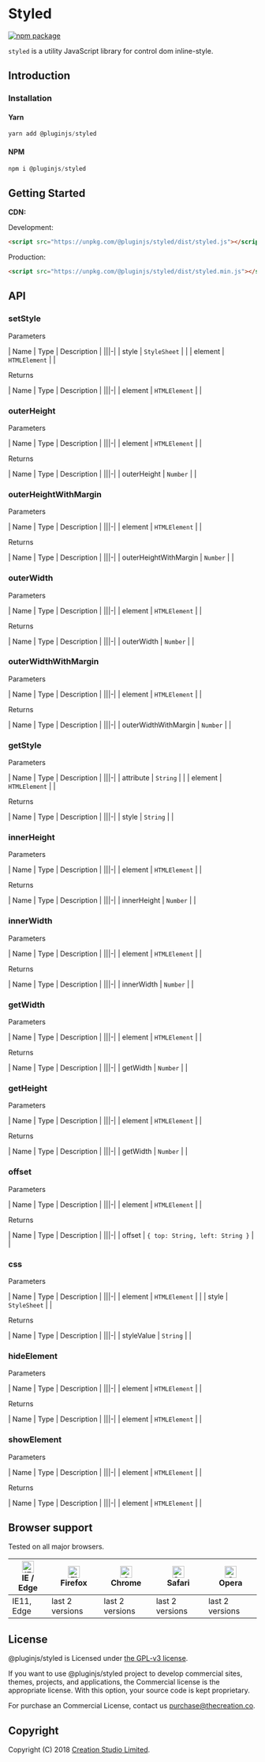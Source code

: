 # Styled

[![npm package](https://img.shields.io/npm/v/@pluginjs/styled.svg)](https://www.npmjs.com/package/@pluginjs/styled)

`styled` is a utility JavaScript library for control dom inline-style.

## Introduction
### Installation

#### Yarn

```javascript
yarn add @pluginjs/styled
```

#### NPM

```javascript
npm i @pluginjs/styled
```

## Getting Started

**CDN:**

Development:

```html
<script src="https://unpkg.com/@pluginjs/styled/dist/styled.js"></script>
```

Production:

```html
<script src="https://unpkg.com/@pluginjs/styled/dist/styled.min.js"></script>
```

## API

### setStyle

Parameters

| Name | Type | Description |
|||-|
| style | `StyleSheet` | |
| element | `HTMLElement` | |

Returns

| Name | Type | Description |
|||-|
| element | `HTMLElement` | |

### outerHeight

Parameters

| Name | Type | Description |
|||-|
| element | `HTMLElement` | |

Returns

| Name | Type | Description |
|||-|
| outerHeight | `Number` | |

### outerHeightWithMargin

Parameters

| Name | Type | Description |
|||-|
| element | `HTMLElement` | |

Returns

| Name | Type | Description |
|||-|
| outerHeightWithMargin | `Number` | |

### outerWidth

Parameters

| Name | Type | Description |
|||-|
| element | `HTMLElement` | |

Returns

| Name | Type | Description |
|||-|
| outerWidth | `Number` | |

### outerWidthWithMargin

Parameters

| Name | Type | Description |
|||-|
| element | `HTMLElement` | |

Returns

| Name | Type | Description |
|||-|
| outerWidthWithMargin | `Number` | |

### getStyle

Parameters

| Name | Type | Description |
|||-|
| attribute | `String` | |
| element | `HTMLElement` | |

Returns

| Name | Type | Description |
|||-|
| style | `String` | |

### innerHeight

Parameters

| Name | Type | Description |
|||-|
| element | `HTMLElement` | |

Returns

| Name | Type | Description |
|||-|
| innerHeight | `Number` | |

### innerWidth

Parameters

| Name | Type | Description |
|||-|
| element | `HTMLElement` | |

Returns

| Name | Type | Description |
|||-|
| innerWidth | `Number` | |

### getWidth

Parameters

| Name | Type | Description |
|||-|
| element | `HTMLElement` | |

Returns

| Name | Type | Description |
|||-|
| getWidth | `Number` | |

### getHeight

Parameters

| Name | Type | Description |
|||-|
| element | `HTMLElement` | |

Returns

| Name | Type | Description |
|||-|
| getWidth | `Number` | |

### offset

Parameters

| Name | Type | Description |
|||-|
| element | `HTMLElement` | |

Returns

| Name | Type | Description |
|||-|
| offset | `{ top: String, left: String }` | |

### css

Parameters

| Name | Type | Description |
|||-|
| element | `HTMLElement` | |
| style | `StyleSheet` | |

Returns

| Name | Type | Description |
|||-|
| styleValue | `String` | |

### hideElement

Parameters

| Name | Type | Description |
|||-|
| element | `HTMLElement` | |

Returns

| Name | Type | Description |
|||-|
| element | `HTMLElement` | |

### showElement

Parameters

| Name | Type | Description |
|||-|
| element | `HTMLElement` | |

Returns

| Name | Type | Description |
|||-|
| element | `HTMLElement` | |

## Browser support

Tested on all major browsers.

| [<img src="https://raw.githubusercontent.com/alrra/browser-logos/master/src/edge/edge_48x48.png" alt="IE / Edge" width="24px" height="24px" />](http://godban.github.io/browsers-support-badges/)</br>IE / Edge | [<img src="https://raw.githubusercontent.com/alrra/browser-logos/master/src/firefox/firefox_48x48.png" alt="Firefox" width="24px" height="24px" />](http://godban.github.io/browsers-support-badges/)</br>Firefox | [<img src="https://raw.githubusercontent.com/alrra/browser-logos/master/src/chrome/chrome_48x48.png" alt="Chrome" width="24px" height="24px" />](http://godban.github.io/browsers-support-badges/)</br>Chrome | [<img src="https://raw.githubusercontent.com/alrra/browser-logos/master/src/safari/safari_48x48.png" alt="Safari" width="24px" height="24px" />](http://godban.github.io/browsers-support-badges/)</br>Safari | [<img src="https://raw.githubusercontent.com/alrra/browser-logos/master/src/opera/opera_48x48.png" alt="Opera" width="24px" height="24px" />](http://godban.github.io/browsers-support-badges/)</br>Opera |
| --------- | --------- | --------- | --------- | --------- |
| IE11, Edge| last 2 versions| last 2 versions| last 2 versions| last 2 versions|

## License

@pluginjs/styled is Licensed under [the GPL-v3 license](LICENSE).

If you want to use @pluginjs/styled project to develop commercial sites, themes, projects, and applications, the Commercial license is the appropriate license. With this option, your source code is kept proprietary.

For purchase an Commercial License, contact us purchase@thecreation.co.

## Copyright

Copyright (C) 2018 [Creation Studio Limited](creationstudio.com).